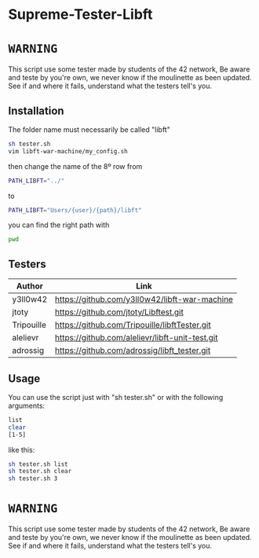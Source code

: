 # Supreme-Tester-Libft

# `WARNING`
This script use some tester made by students of the 42 network, Be aware and teste by you're own, we never know if the moulinette as been updated. See if and where it fails, understand what the testers tell's you.

## Installation

The folder name must necessarily be called "libft"
```sh
sh tester.sh
vim libft-war-machine/my_config.sh
```
then change the name of the 8º row from

```sh
PATH_LIBFT="../"
```
to
```sh
PATH_LIBFT="Users/{user}/{path}/libft"
```
you can find the right path with
```sh
pwd
```
## Testers

| Author | Link |
| ------ | ---- |
| y3ll0w42 | https://github.com/y3ll0w42/libft-war-machine |
| jtoty | https://github.com/jtoty/Libftest.git |
| Tripouille | https://github.com/Tripouille/libftTester.git |
| alelievr | https://github.com/alelievr/libft-unit-test.git |
| adrossig | https://github.com/adrossig/libft_tester.git |

## Usage

You can use the script just with "sh tester.sh" or with the following arguments:
```sh
list
clear
[1-5]
```
like this:
```sh
sh tester.sh list
sh tester.sh clear
sh tester.sh 3
```

# `WARNING`
This script use some tester made by students of the 42 network, Be aware and teste by you're own, we never know if the moulinette as been updated. See if and where it fails, understand what the testers tell's you.

